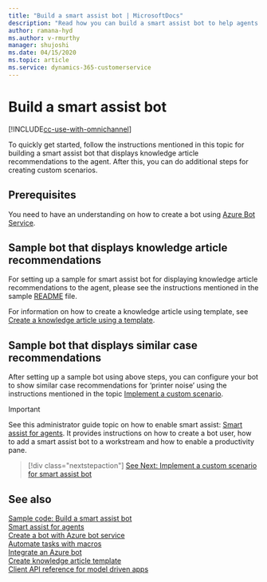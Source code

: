 ```yaml
---
title: "Build a smart assist bot | MicrosoftDocs"
description: "Read how you can build a smart assist bot to help agents resolve customer queries faster and more effectively"
author: ramana-hyd
ms.author: v-rmurthy
manager: shujoshi
ms.date: 04/15/2020
ms.topic: article
ms.service: dynamics-365-customerservice
---
```

# Build a smart assist bot

[!INCLUDE[cc-use-with-omnichannel](../../../includes/cc-use-with-omnichannel.md)]

To quickly get started, follow the instructions mentioned in this topic for building a smart assist bot that displays knowledge article recommendations to the agent. After this, you can do additional steps for creating custom scenarios.

## Prerequisites

You need to have an understanding on how to create a bot using [Azure Bot Service](https://docs.microsoft.com/azure/bot-service/abs-quickstart?view=azure-bot-service-4.0).

## Sample bot that displays knowledge article recommendations

For setting up a sample for smart assist bot for displaying knowledge article recommendations to the agent, please see the instructions mentioned in the sample [README](https://github.com/microsoft/Dynamics365-Apps-Samples/blob/master/customer-service/omnichannel/smart-assist-bot/README.md) file. 

For information on how to create a knowledge article using template, see [Create a knowledge article using a template](../../../customer-service/create-knowledge-article-using-template.md).

## Sample bot that displays similar case recommendations

After setting up a sample bot using above steps, you can configure your bot to show similar case recommendations for ‘printer noise’ using the instructions mentioned in the topic [Implement a custom scenario](smart-assist-scenario.md).

> [!IMPORTANT]
> See this administrator guide topic on how to enable smart assist: [Smart assist for agents](../../administrator/smart-assist.md). It provides instructions on how to create a bot user, how to add a smart assist bot to a workstream and how to enable a productivity pane.

> [!div class="nextstepaction"]
> [See Next: Implement a custom scenario for smart assist bot](smart-assist-scenario.md)

## See also

[Sample code: Build a smart assist bot](https://github.com/microsoft/Dynamics365-Apps-Samples/blob/master/customer-service/omnichannel/smart-assist-bot)<br />
[Smart assist for agents](../../administrator/smart-assist.md)<br />
[Create a bot with Azure bot service](/azure/bot-service/abs-quickstart)<br />
[Automate tasks with macros](../../administrator/macros.md)<br />
[Integrate an Azure bot](../../administrator/configure-bot.md)<br />
[Create knowledge article template](../../../customer-service/create-templates-knowledge-article.md)<br />
[Client API reference for model driven apps](/powerapps/developer/model-driven-apps/clientapi/reference)

